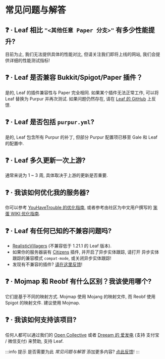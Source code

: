 # 常见问题与解答

## ❓ · Leaf 相比 `"<其他任意 Paper 分支>"` 有多少性能提升?
目前为止, 我们无法提供具体的性能对比, 但请关注我们即将上线的网站, 我们会提供详细的性能测试指标!

## ❓ · Leaf 是否兼容 Bukkit/Spigot/Paper 插件？
是的, Leaf 的插件兼容性与 Paper 完全相同. 如果某个插件无法正常工作, 可以将 Leaf 替换为 Purpur 并再次测试. 如果问题仍然存在, 请在 [Leaf 的 GitHub](https://github.com/Winds-Studio/Leaf/issues/new/choose) 上反馈.

## ❓ · Leaf 是否包括 `purpur.yml`?
是的, Leaf 包含所有 Purpur 的补丁, 但部分 Purpur 配置项已移至 Gale 和 Leaf 的配置中.

## ❓ · Leaf 多久更新一次上游?
通常来说为 1 ~ 3 周, 具体取决于上游的更新是否重要.

## ❓ · 我该如何优化我的服务器?
你可以参考 [YouHaveTrouble 的优化指南](https://github.com/YouHaveTrouble/minecraft-optimization), 或者参考由社区为中文用户撰写的 [笨蛋 WIKI 优化指南](https://nitwikit.8aka.org/Java/optimize).

## ❓ · Leaf 有任何已知的不兼容问题吗?
* [RealisticVillagers](https://www.spigotmc.org/resources/realisticvillagers.105055) (不兼容低于 1.21.1 的 Leaf 版本).
* 如果你的服务器装有 [Citizens](https://www.spigotmc.org/resources/citizens.13811) 插件, 并开启了异步实体跟踪, 请打开 异步实体跟踪的兼容模式 `compat-mode`, 或关闭异步实体跟踪!
* 发现有不兼容的插件? [请在这里反馈](https://github.com/Winds-Studio/Leaf/issues/new/choose)!

## ❓ · Mojmap 和 Reobf 有什么区别？我该使用哪个?
它们是基于不同的映射方式. Mojmap 使用 Mojang 的映射文件, 而 Reobf 使用 Spigot 的映射文件. 建议使用 Mojmap.

## ❓ · 我该如何支持该项目?
任何人都可以通过我们的 [Open Collective](https://opencollective.com/Winds-Studio) 或者 [Dreeam 的 爱发电](https://afdian.com/a/Dreeam) (支持 支付宝 / 微信支付) 来赞助, 支持 Leaf.

:::info 提示
是否需要为此 *常见问题与解答* 添加更多内容? [点此反馈](index.md#📫-联系方式)!
:::
